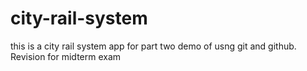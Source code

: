 # city-rail-system
this is a city rail system app for part two demo of usng git and github. Revision for midterm exam
